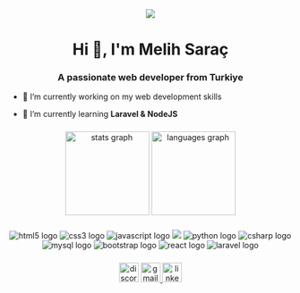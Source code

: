 <div align="center">
<img src="https://media.giphy.com/media/qgQUggAC3Pfv687qPC/giphy.gif" />
</div>
<h1 align="center">Hi 👋, I'm Melih Saraç</h1>
<h3 align="center">A passionate web developer from Turkiye</h3>

- 🔭 I’m currently working on my web development skills

- 🌱 I’m currently learning **Laravel & NodeJS**



###

<div align="center">
  <img src="https://github-readme-stats.vercel.app/api?username=svobodennn&hide_title=false&hide_rank=false&show_icons=true&include_all_commits=true&count_private=true&disable_animations=false&theme=dracula&locale=en&hide_border=false" height="150" alt="stats graph"  />
  <img src="https://github-readme-stats.vercel.app/api/top-langs?username=svobodennn&locale=en&hide_title=false&layout=compact&card_width=320&langs_count=5&theme=dracula&hide_border=false" height="150" alt="languages graph"  />
</div>

###



###

<div align="center">
  <img src="https://img.shields.io/badge/HTML5-E34F26?style=for-the-badge&logo=html5&logoColor=white" alt="html5 logo"  />
  <img src="https://img.shields.io/badge/CSS3-1572B6?style=for-the-badge&logo=css3&logoColor=white"  alt="css3 logo"  />
  <img src="https://img.shields.io/badge/JavaScript-323330?style=for-the-badge&logo=javascript&logoColor=F7DF1E" alt="javascript logo"  />
  <img src="https://img.shields.io/badge/PHP-777BB4?style=for-the-badge&logo=php&logoColor=white" />
  <img src="https://img.shields.io/badge/Python-14354C?style=for-the-badge&logo=python&logoColor=white" alt="python logo"  />
  <img src="https://img.shields.io/badge/C%23-239120?style=for-the-badge&logo=c-sharp&logoColor=white" alt="csharp logo"  />
  <img src="https://img.shields.io/badge/MySQL-005C84?style=for-the-badge&logo=mysql&logoColor=white" alt="mysql logo"  />
  <img src="https://img.shields.io/badge/Bootstrap-563D7C?style=for-the-badge&logo=bootstrap&logoColor=white" alt="bootstrap logo"  />
  <img src="https://img.shields.io/badge/React-20232A?style=for-the-badge&logo=react&logoColor=61DAFB" alt="react logo"  />
  <img src="https://img.shields.io/badge/Laravel-FF2D20?style=for-the-badge&logo=laravel&logoColor=white" alt="laravel logo"  />
</div>

###

<div align="center">
    <img src="https://img.shields.io/static/v1?message=svobodennn&logo=discord&label=&color=7289DA&logoColor=white&labelColor=&style=for-the-badge" height="35" alt="discord logo"  />
  <a href="mailto:melih.sarac@hotmail.com">
    <img src="https://img.shields.io/static/v1?message=melih.sarac@hotmail.com&logo=gmail&label=&color=D14836&logoColor=white&labelColor=&style=for-the-badge" height="35" alt="gmail logo"  />
  </a>
  <a href="https://www.linkedin.com/in/melihsarac/" target="_blank">
    <img src="https://img.shields.io/static/v1?message=Melih%20Sara%C3%A7&logo=linkedin&label=&color=0077B5&logoColor=white&labelColor=&style=for-the-badge" height="35" alt="linkedin logo"  />
  </a>
  
</div>

###


